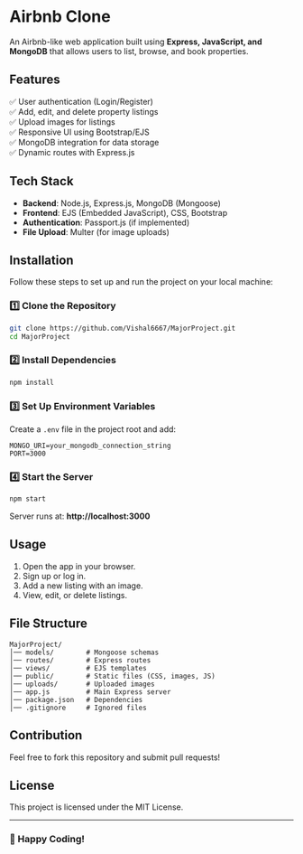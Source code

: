 # Airbnb Clone

An Airbnb-like web application built using **Express, JavaScript, and MongoDB** that allows users to list, browse, and book properties.

## Features

✅ User authentication (Login/Register)  
✅ Add, edit, and delete property listings  
✅ Upload images for listings  
✅ Responsive UI using Bootstrap/EJS  
✅ MongoDB integration for data storage  
✅ Dynamic routes with Express.js  

## Tech Stack

- **Backend**: Node.js, Express.js, MongoDB (Mongoose)  
- **Frontend**: EJS (Embedded JavaScript), CSS, Bootstrap  
- **Authentication**: Passport.js (if implemented)  
- **File Upload**: Multer (for image uploads)  

## Installation

Follow these steps to set up and run the project on your local machine:

### 1️⃣ Clone the Repository
```bash
git clone https://github.com/Vishal6667/MajorProject.git
cd MajorProject
```

### 2️⃣ Install Dependencies
```bash
npm install
```

### 3️⃣ Set Up Environment Variables
Create a `.env` file in the project root and add:
```env
MONGO_URI=your_mongodb_connection_string
PORT=3000
```

### 4️⃣ Start the Server
```bash
npm start
```
Server runs at: **http://localhost:3000**

## Usage

1. Open the app in your browser.
2. Sign up or log in.
3. Add a new listing with an image.
4. View, edit, or delete listings.

## File Structure
```
MajorProject/
│── models/        # Mongoose schemas
│── routes/        # Express routes
│── views/         # EJS templates
│── public/        # Static files (CSS, images, JS)
│── uploads/       # Uploaded images
│── app.js         # Main Express server
│── package.json   # Dependencies
│── .gitignore     # Ignored files
```

## Contribution
Feel free to fork this repository and submit pull requests!

## License
This project is licensed under the MIT License.

---

### 🚀 Happy Coding!

